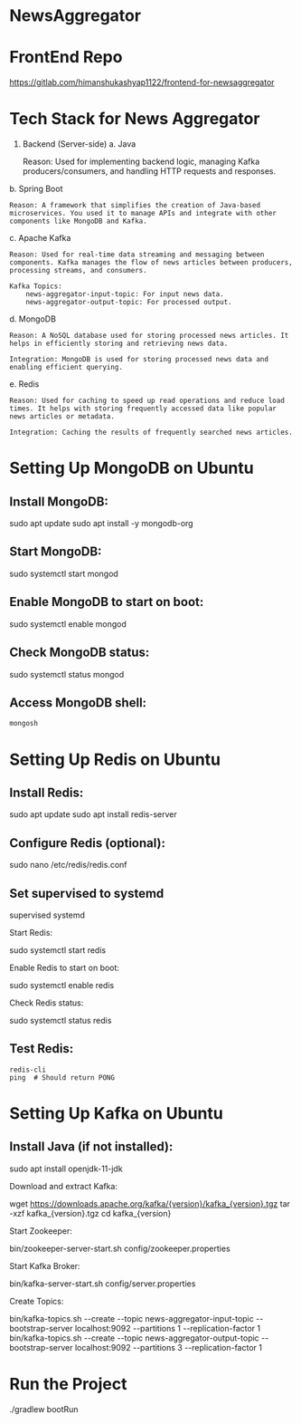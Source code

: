 # NewsAggregator


# FrontEnd Repo

https://gitlab.com/himanshukashyap1122/frontend-for-newsaggregator


#  Tech Stack for News Aggregator
1. Backend (Server-side)
a. Java

    Reason: Used for implementing backend logic, managing Kafka producers/consumers, and handling HTTP requests and responses.

b. Spring Boot

    Reason: A framework that simplifies the creation of Java-based microservices. You used it to manage APIs and integrate with other components like MongoDB and Kafka.

c. Apache Kafka

    Reason: Used for real-time data streaming and messaging between components. Kafka manages the flow of news articles between producers, processing streams, and consumers.

    Kafka Topics:
        news-aggregator-input-topic: For input news data.
        news-aggregator-output-topic: For processed output.

d. MongoDB

    Reason: A NoSQL database used for storing processed news articles. It helps in efficiently storing and retrieving news data.

    Integration: MongoDB is used for storing processed news data and enabling efficient querying.

e. Redis

    Reason: Used for caching to speed up read operations and reduce load times. It helps with storing frequently accessed data like popular news articles or metadata.

    Integration: Caching the results of frequently searched news articles.



# Setting Up MongoDB on Ubuntu

##  Install MongoDB:

sudo apt update
sudo apt install -y mongodb-org

##  Start MongoDB:

sudo systemctl start mongod

##  Enable MongoDB to start on boot:

sudo systemctl enable mongod

##  Check MongoDB status:

sudo systemctl status mongod

## Access MongoDB shell:

    mongosh

# Setting Up Redis on Ubuntu

## Install Redis:

sudo apt update
sudo apt install redis-server

##  Configure Redis (optional):

sudo nano /etc/redis/redis.conf
## Set supervised to systemd
supervised systemd

Start Redis:

sudo systemctl start redis

Enable Redis to start on boot:

sudo systemctl enable redis

Check Redis status:

sudo systemctl status redis

## Test Redis:

    redis-cli
    ping  # Should return PONG

# Setting Up Kafka on Ubuntu

## Install Java (if not installed):

sudo apt install openjdk-11-jdk

Download and extract Kafka:

wget https://downloads.apache.org/kafka/{version}/kafka_{version}.tgz
tar -xzf kafka_{version}.tgz
cd kafka_{version}

Start Zookeeper:

bin/zookeeper-server-start.sh config/zookeeper.properties

Start Kafka Broker:

bin/kafka-server-start.sh config/server.properties

Create Topics:

bin/kafka-topics.sh --create --topic news-aggregator-input-topic --bootstrap-server localhost:9092 --partitions 1 --replication-factor 1
bin/kafka-topics.sh --create --topic news-aggregator-output-topic --bootstrap-server localhost:9092 --partitions 3 --replication-factor 
1

# Run the Project 

./gradlew bootRun

